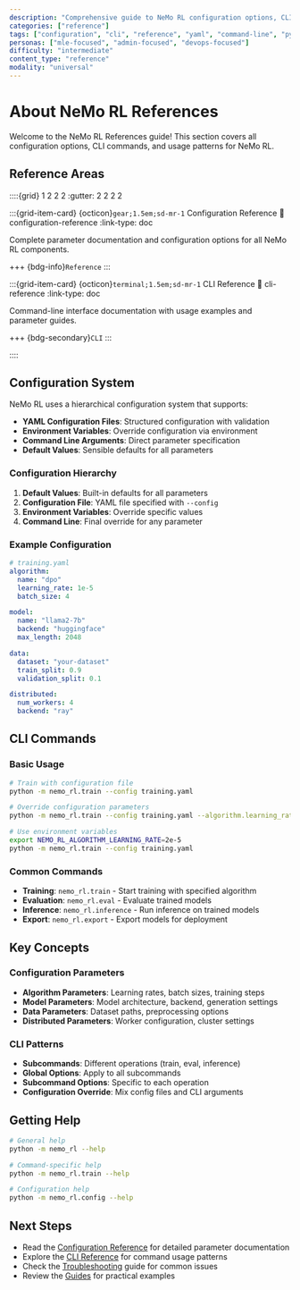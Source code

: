 ```yaml
---
description: "Comprehensive guide to NeMo RL configuration options, CLI commands, and usage patterns for training, evaluation, and deployment"
categories: ["reference"]
tags: ["configuration", "cli", "reference", "yaml", "command-line", "python-api"]
personas: ["mle-focused", "admin-focused", "devops-focused"]
difficulty: "intermediate"
content_type: "reference"
modality: "universal"
---
```


# About NeMo RL References

Welcome to the NeMo RL References guide! This section covers all configuration options, CLI commands, and usage patterns for NeMo RL.

## Reference Areas

::::{grid} 1 2 2 2
:gutter: 2 2 2 2

:::{grid-item-card} {octicon}`gear;1.5em;sd-mr-1` Configuration Reference
:link: configuration-reference
:link-type: doc

Complete parameter documentation and configuration options for all NeMo RL components.

+++
{bdg-info}`Reference`
:::

:::{grid-item-card} {octicon}`terminal;1.5em;sd-mr-1` CLI Reference
:link: cli-reference
:link-type: doc

Command-line interface documentation with usage examples and parameter guides.

+++
{bdg-secondary}`CLI`
:::

::::

## Configuration System

NeMo RL uses a hierarchical configuration system that supports:

- **YAML Configuration Files**: Structured configuration with validation
- **Environment Variables**: Override configuration via environment
- **Command Line Arguments**: Direct parameter specification
- **Default Values**: Sensible defaults for all parameters

### Configuration Hierarchy

1. **Default Values**: Built-in defaults for all parameters
2. **Configuration File**: YAML file specified with `--config`
3. **Environment Variables**: Override specific values
4. **Command Line**: Final override for any parameter

### Example Configuration

```yaml
# training.yaml
algorithm:
  name: "dpo"
  learning_rate: 1e-5
  batch_size: 4

model:
  name: "llama2-7b"
  backend: "huggingface"
  max_length: 2048

data:
  dataset: "your-dataset"
  train_split: 0.9
  validation_split: 0.1

distributed:
  num_workers: 4
  backend: "ray"
```

## CLI Commands

### Basic Usage

```bash
# Train with configuration file
python -m nemo_rl.train --config training.yaml

# Override configuration parameters
python -m nemo_rl.train --config training.yaml --algorithm.learning_rate 2e-5

# Use environment variables
export NEMO_RL_ALGORITHM_LEARNING_RATE=2e-5
python -m nemo_rl.train --config training.yaml
```

### Common Commands

- **Training**: `nemo_rl.train` - Start training with specified algorithm
- **Evaluation**: `nemo_rl.eval` - Evaluate trained models
- **Inference**: `nemo_rl.inference` - Run inference on trained models
- **Export**: `nemo_rl.export` - Export models for deployment

## Key Concepts

### Configuration Parameters

- **Algorithm Parameters**: Learning rates, batch sizes, training steps
- **Model Parameters**: Model architecture, backend, generation settings
- **Data Parameters**: Dataset paths, preprocessing options
- **Distributed Parameters**: Worker configuration, cluster settings

### CLI Patterns

- **Subcommands**: Different operations (train, eval, inference)
- **Global Options**: Apply to all subcommands
- **Subcommand Options**: Specific to each operation
- **Configuration Override**: Mix config files and CLI arguments

## Getting Help

```bash
# General help
python -m nemo_rl --help

# Command-specific help
python -m nemo_rl.train --help

# Configuration help
python -m nemo_rl.config --help
```

## Next Steps

- Read the [Configuration Reference](configuration-reference) for detailed parameter documentation
- Explore the [CLI Reference](cli-reference) for command usage patterns
- Check the [Troubleshooting](../guides/troubleshooting) guide for common issues
- Review the [Guides](../guides/index) for practical examples